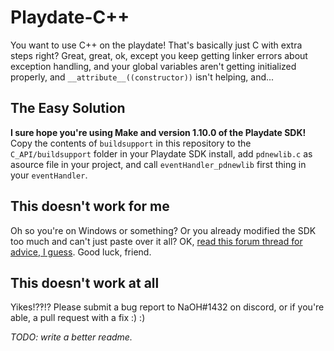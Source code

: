 # Playdate-C++

You want to use C++ on the playdate! That's basically just C with extra steps right? Great, great, ok, except you keep getting linker errors about exception handling, and your global variables aren't getting initialized properly, and `__attribute__((constructor))` isn't helping, and...

## The Easy Solution

**I sure hope you're using Make and version 1.10.0 of the Playdate SDK!** Copy the contents of `buildsupport` in this repository to the `C_API/buildsupport` folder in your Playdate SDK install, add `pdnewlib.c` as asource file in your project, and call `eventHandler_pdnewlib` first thing in your `eventHandler`.

## This doesn't work for me

Oh so you're on Windows or something? Or you already modified the SDK too much and can't just paste over it all? OK, [read this forum thread for advice, I guess](https://devforum.play.date/t/cpp-guide-c-on-playdate/5085). Good luck, friend.

## This doesn't work at all

Yikes!?‽!? Please submit a bug report to NaOH#1432 on discord, or if you're able, a pull request with a fix :) :)

*TODO: write a better readme.*
